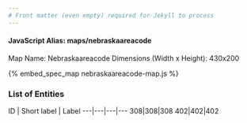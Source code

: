 ```yaml
---
# Front matter (even empty) required for Jekyll to process
---
```


#### JavaScript Alias: maps/nebraskaareacode

Map Name: Nebraskaareacode
Dimensions (Width x Height): 430x200



{% embed_spec_map nebraskaareacode-map.js %}

### List of Entities

ID | Short label | Label
---|---|---|---
308|308|308
402|402|402

